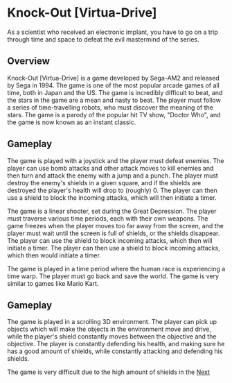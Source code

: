 # Knock-Out [Virtua-Drive]

As a scientist who received an electronic implant, you have to go on a trip through time and space to defeat the evil mastermind of the series.

## Overview

Knock-Out [Virtua-Drive] is a game developed by Sega-AM2 and released by Sega in 1994. The game is one of the most popular arcade games of all time, both in Japan and the US. The game is incredibly difficult to beat, and the stars in the game are a mean and nasty to beat. The player must follow a series of time-travelling robots, who must discover the meaning of the stars. The game is a parody of the popular hit TV show, "Doctor Who", and the game is now known as an instant classic.

## Gameplay

The game is played with a joystick and the player must defeat enemies. The player can use bomb attacks and other attack moves to kill enemies and then turn and attack the enemy with a jump and a punch. The player must destroy the enemy's shields in a given square, and if the shields are destroyed the player's health will drop to (roughly) 0. The player can then use a shield to block the incoming attacks, which will then initiate a timer.

The game is a linear shooter, set during the Great Depression. The player must traverse various time periods, each with their own weapons. The game freezes when the player moves too far away from the screen, and the player must wait until the screen is full of shields, or the shields disappear. The player can use the shield to block incoming attacks, which then will initiate a timer. The player can then use a shield to block incoming attacks, which then would initiate a timer.

The game is played in a time period where the human race is experiencing a time warp. The player must go back and save the world. The game is very similar to games like Mario Kart.

## Gameplay

The game is played in a scrolling 3D environment. The player can pick up objects which will make the objects in the environment move and drive, while the player's shield constantly moves between the objective and the objective. The player is constantly defending his health, and making sure he has a good amount of shields, while constantly attacking and defending his shields.

The game is very difficult due to the high amount of shields in the
[Next](475.md)